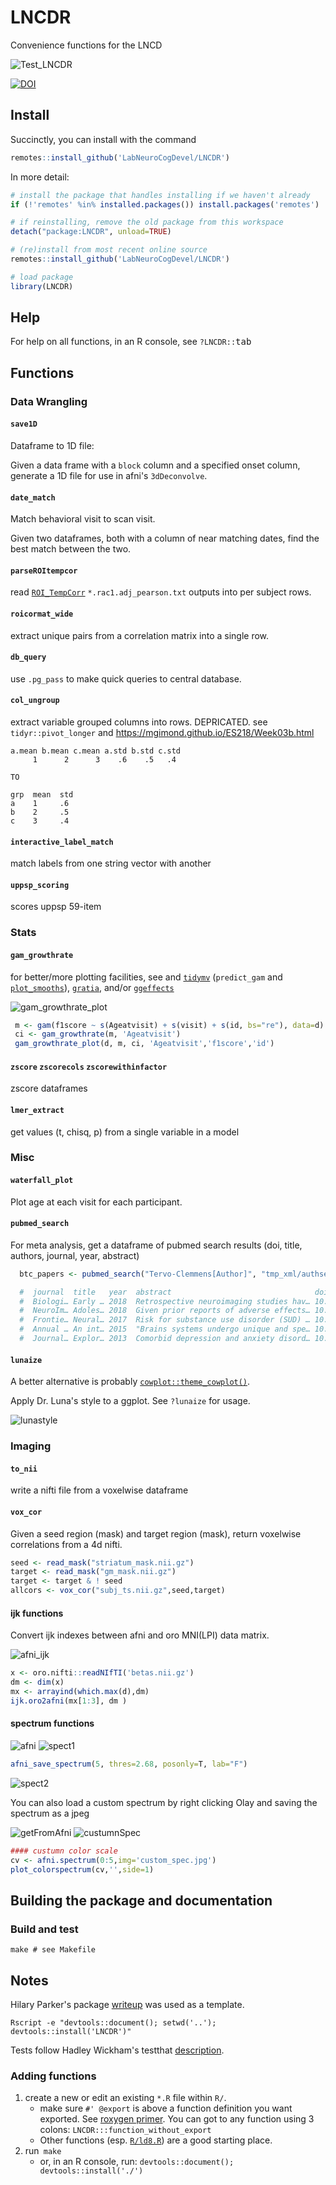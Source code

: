 # LNCDR
Convenience functions for the LNCD

![Test_LNCDR](https://github.com/LabNeuroCogDevel/LNCDR/workflows/Test_LNCDR/badge.svg)

[![DOI](https://zenodo.org/badge/DOI/10.5281/zenodo.6470999.svg)](https://doi.org/10.5281/zenodo.6470999)

## Install
Succinctly, you can install with the command
```R
remotes::install_github('LabNeuroCogDevel/LNCDR')
```

In more detail:
```R
# install the package that handles installing if we haven't already
if (!'remotes' %in% installed.packages()) install.packages('remotes')

# if reinstalling, remove the old package from this workspace
detach("package:LNCDR", unload=TRUE)

# (re)install from most recent online source
remotes::install_github('LabNeuroCogDevel/LNCDR')

# load package
library(LNCDR)
```

## Help
For help on all functions, in an R console, see `?LNCDR::`<kbd>tab</kbd>

## Functions

### Data Wrangling

#### `save1D`
Dataframe to 1D file:

Given a data frame with a `block` column and a specified onset column, generate a 1D file for use in afni's `3dDeconvolve`.

#### `date_match`
Match behavioral visit to scan visit.

Given two dataframes, both with a column of near matching dates, find the best match between the two.

#### `parseROItempcor`
read  [`ROI_TempCorr`](LNCDR/blob/master/tests/testthat/roitempcorr.R) `*.rac1.adj_pearson.txt` outputs into per subject rows.

#### `roicormat_wide`
extract unique pairs from a correlation matrix into a single row.

#### `db_query`
use `.pg_pass` to make quick queries to central database.


#### `col_ungroup`
extract variable grouped columns into rows. DEPRICATED. see `tidyr::pivot_longer` and https://mgimond.github.io/ES218/Week03b.html
```
a.mean b.mean c.mean a.std b.std c.std
     1      2      3    .6    .5   .4

TO

grp  mean  std
a    1     .6
b    2     .5
c    3     .4

```

#### `interactive_label_match`
match labels from one string vector with another

#### `uppsp_scoring`
scores uppsp 59-item 

### Stats

#### `gam_growthrate`

for better/more plotting facilities, see  and [`tidymv`](https://github.com/stefanocoretta/tidymv) (`predict_gam` and [`plot_smooths`](https://cran.r-project.org/web/packages/tidymv/vignettes/plot-smooths.html)), [`gratia`](https://fromthebottomoftheheap.net/2018/10/23/introducing-gratia/), and/or [`ggeffects`](https://strengejacke.github.io/ggeffects/)

![gam_growthrate_plot](img/gam_deriv_btc.png?raw=true)

```R
 m <- gam(f1score ~ s(Ageatvisit) + s(visit) + s(id, bs="re"), data=d)
 ci <- gam_growthrate(m, 'Ageatvisit')
 gam_growthrate_plot(d, m, ci, 'Ageatvisit','f1score','id')
```

#### `zscore` `zscorecols` `zscorewithinfactor`
zscore dataframes

#### `lmer_extract`
get values (t, chisq, p) from a single variable in a model

### Misc

#### `waterfall_plot`

Plot age at each visit for each participant.

#### `pubmed_search`
For meta analysis, get a dataframe of pubmed search results (doi, title, authors, journal, year, abstract)
```R
  btc_papers <- pubmed_search("Tervo-Clemmens[Author]", "tmp_xml/authsearch")

  #  journal  title   year  abstract                                doi   authors
  #  Biologi… Early … 2018  Retrospective neuroimaging studies hav… 10.1… Tervo-C…
  #  NeuroIm… Adoles… 2018  Given prior reports of adverse effects… 10.1… Tervo-C…
  #  Frontie… Neural… 2017  Risk for substance use disorder (SUD) … 10.3… Tervo-C…
  #  Annual … An int… 2015  "Brains systems undergo unique and spe… 10.1… Luna, B…
  #  Journal… Explor… 2013  Comorbid depression and anxiety disord… 10.4… Boyd, R…
```

#### `lunaize`
A better alternative is probably [`cowplot::theme_cowplot()`](https://github.com/wilkelab/cowplot).

Apply Dr. Luna's style to a ggplot. See `?lunaize` for usage.

![lunastyle](img/lunaize-plotcomp.png?raw=true)



### Imaging

#### `to_nii`
write a nifti file from a voxelwise dataframe

#### `vox_cor`
Given a seed region (mask) and target region (mask), return voxelwise correlations from a 4d nifti.

```R
seed <- read_mask("striatum_mask.nii.gz")
target <- read_mask("gm_mask.nii.gz")
target <- target & ! seed
allcors <- vox_cor("subj_ts.nii.gz",seed,target)
```


#### ijk functions
Convert ijk indexes between afni and oro MNI(LPI) data matrix.

![afni_ijk](img/afni_ijk.png?raw=true)

```R
x <- oro.nifti::readNIfTI('betas.nii.gz')
dm <- dim(x)
mx <- arrayind(which.max(d),dm)
ijk.oro2afni(mx[1:3], dm )
```

#### spectrum functions


![afni](img/afni_shot.png?raw=true)
![spect1](img/spectrum_example.png?raw=true)
```R
afni_save_spectrum(5, thres=2.68, posonly=T, lab="F")
```

![spect2](img/spectrum_thres_example.png?raw=true)

You can also load a custom spectrum by right clicking Olay and saving the spectrum as a jpeg

![getFromAfni](img/afni_shot_savespect.png)
![custumnSpec](img/custom_color.png)

```R
#### custumn color scale
cv <- afni.spectrum(0:5,img='custom_spec.jpg')
plot_colorspectrum(cv,'',side=1)
```

## Building the package and documentation
### Build and test

```
make # see Makefile
```

## Notes

Hilary Parker's package [writeup](https://hilaryparker.com/2014/04/29/writing-an-r-package-from-scratch/) was used as a template.
```
Rscript -e "devtools::document(); setwd('..'); devtools::install('LNCDR')"
```

Tests follow Hadley Wickham's testthat [description](http://r-pkgs.had.co.nz/tests.html).
### Adding functions
1. create a new or edit an existing `*.R` file within `R/`. 
    - make sure `#' @export` is above a function definition you want exported. See [roxygen primer](https://kbroman.org/pkg_primer/pages/docs.html). You can got to any function using 3 colons:  `LNCDR:::function_without_export`
    - Other functions (esp. [`R/ld8.R`](R/ld8.R)) are a good starting place.
2. run` make`
    - or, in an R console, run: `devtools::document(); devtools::install('./')`
